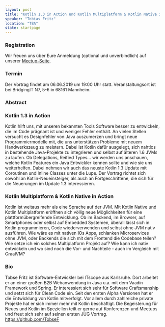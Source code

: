 ```yaml
---
layout: post
title: "Kotlin 1.3 in Action und Kotlin Multiplatform & Kotlin Native in Action"
speaker: "Tobias Fritz"
location: "TBA"
state: startpage
---
```


### Registration

Wir freuen uns über Eure Anmeldung (optional und unverbindlich) auf unserer [Meetup-Seite](https://www.meetup.com/de-DE/mannheim-java-usergroup/events/260763702/).

### Termin

Der Vortrag findet am 06.06.2019 um 19:00 Uhr statt. Veranstaltungsort ist bei BridgingIT N7, 5-6 in 68161 Mannheim.
### Abstract

### Kotlin 1.3 in Action

Kotlin hilft uns, mit unseren bekannten Tools Software besser zu entwickeln, die im Code prägnant ist und weniger Fehler enthält. An vielen Stellen versucht es Designfehler von Java auszumerzen und bringt neue Programmiermodelle mit, die uns unterstützen Probleme mit neuem Handwerkszeug zu meistern. Dabei ist Kotlin dafür ausgelegt, sich nahtlos in bestehende Java-Projekte zu integrieren und selbst auf älteren 1.6 JVMs zu laufen. Ob Delegations, Reified Types... wir werden uns anschauen, welche Kotlin Features ein Java Entwickler kennen sollte und wie sie uns weiterhelfen. Dabei nehmen wir auch das neuste Kotlin 1.3 Update mit Coroutinen und Inline Classes unter die Lupe.
Der Vortrag richtet sich sowohl an Kotlin-Neueinsteiger, als auch an Fortgeschrittene, die sich für die Neuerungen im Update 1.3 interessieren.
 
### Kotlin Multiplatform & Kotlin Native in Action

Kotlin ist weitaus mehr als eine Sprache auf der JVM. Mit Kotlin Native und Kotlin Multiplatform eröffnen sich völlig neue Möglichkeiten für eine plattformübergreifende Entwicklung. Ob im Backend, im Browser, auf Smartphones oder selbst auf Embedded Systemen, überall lässt sich in Kotlin programmieren, Code wiederverwenden und selbst ohne JVM nativ ausführen. Wie wäre es mit nativen IOs Apps, schlanken Microservices ohne JVM, oder Backends die sich mit dem Frontend die Codebase teilen? Wie setze ich ein solches Multiplatform Projekt auf? Wie kann ich nativ entwickeln und wo sind noch die Vor- und Nachteile - auch im Vergleich mit GraalVM?

### Bio
Tobse Fritz ist Software-Entwickler bei ITscope aus Karlsruhe. Dort arbeitet er an einer großen B2B Webanwendung in Java u.a. mit dem Vaadin Framework und Spring. Er interessiert sich sehr für Software Craftsmanship und setzt sich für Clean Code ein. Seit den ersten Alpha Versionen hat er die Entwicklung von Kotlin mitverfolgt. Vor allem durch zahlreiche private Projekte hat er sich immer mehr mit Kotlin beschäftigt. Die Begeisterung für Neues und Kotlin im Speziellen teilt er gerne auf Konferenzen und Meetups und freut sich sehr auf seinen ersten JUG Vortrag.
https://github.com/TobseF
